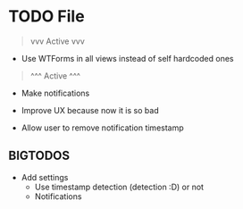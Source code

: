 # TODO File

> vvv Active vvv

- Use WTForms in all views instead of self hardcoded ones

> ^^^ Active ^^^

- Make notifications

- Improve UX because now it is so bad

- Allow user to remove notification timestamp

## BIGTODOS

- Add settings
    * Use timestamp detection (detection :D) or not
    * Notifications
